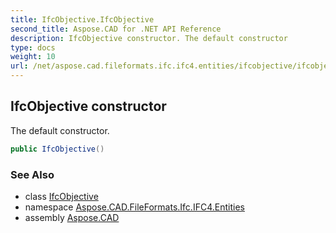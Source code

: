 ```yaml
---
title: IfcObjective.IfcObjective
second_title: Aspose.CAD for .NET API Reference
description: IfcObjective constructor. The default constructor
type: docs
weight: 10
url: /net/aspose.cad.fileformats.ifc.ifc4.entities/ifcobjective/ifcobjective/
---
```

## IfcObjective constructor

The default constructor.

```csharp
public IfcObjective()
```

### See Also

* class [IfcObjective](../)
* namespace [Aspose.CAD.FileFormats.Ifc.IFC4.Entities](../../ifcobjective/)
* assembly [Aspose.CAD](../../../)


